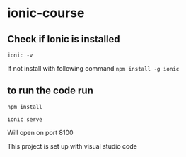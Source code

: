 # ionic-course
## Check if Ionic is installed
`ionic -v`

If not install with following command `npm install -g ionic`

## to run the code run
`npm install`

`ionic serve`

Will open on port 8100

This project is set up with visual studio code




